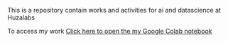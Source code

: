 ﻿This is a repository contain works and activities for ai and datascience at Huzalabs

To access my work
[Click here to open the my Google Colab notebook](https://colab.research.google.com/drive/1Qmfj8lftjLusCO4SLROOJa_tR46UOX5M?authuser=0#scrollTo=8Vux7EEf0W0o)
